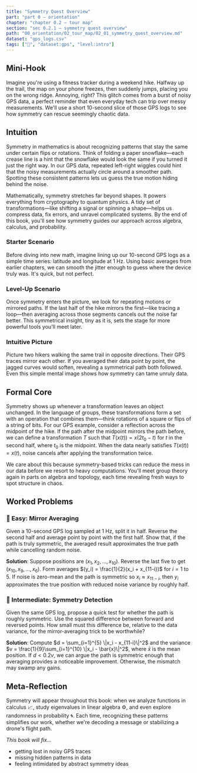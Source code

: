 ```yaml
---
title: "Symmetry Quest Overview"
part: "part 0 – orientation"
chapter: "chapter 0.2 – tour map"
section: "sec 0.2.1 – symmetry quest overview"
path: "00_orientation/02_tour_map/02_01_symmetry_quest_overview.md"
dataset: "gps_logs.csv"
tags: ["🔧", "dataset:gps", "level:intro"]
---
```


## Mini-Hook
Imagine you're using a fitness tracker during a weekend hike. Halfway up the trail, the map on your phone freezes, then suddenly jumps, placing you on the wrong ridge. Annoying, right? This glitch comes from a burst of noisy GPS data, a perfect reminder that even everyday tech can trip over messy measurements. We'll use a short 10-second slice of those GPS logs to see how symmetry can rescue seemingly chaotic data.

## Intuition
Symmetry in mathematics is about recognizing patterns that stay the same under certain flips or rotations. Think of folding a paper snowflake—each crease line is a hint that the snowflake would look the same if you turned it just the right way. In our GPS data, repeated left-right wiggles could hint that the noisy measurements actually circle around a smoother path. Spotting these consistent patterns lets us guess the true motion hiding behind the noise.

Mathematically, symmetry stretches far beyond shapes. It powers everything from cryptography to quantum physics. A tidy set of transformations—like shifting a signal or spinning a shape—helps us compress data, fix errors, and unravel complicated systems. By the end of this book, you'll see how symmetry guides our approach across algebra, calculus, and probability.

### Starter Scenario
Before diving into new math, imagine lining up our 10-second GPS logs as a simple time series: latitude and longitude at 1 Hz. Using basic averages from earlier chapters, we can smooth the jitter enough to guess where the device truly was. It's quick, but not perfect.

### Level-Up Scenario
Once symmetry enters the picture, we look for repeating motions or mirrored paths. If the last half of the hike mirrors the first—like tracing a loop—then averaging across those segments cancels out the noise far better. This symmetrical insight, tiny as it is, sets the stage for more powerful tools you'll meet later.

### Intuitive Picture
Picture two hikers walking the same trail in opposite directions. Their GPS traces mirror each other. If you averaged their data point by point, the jagged curves would soften, revealing a symmetrical path both followed. Even this simple mental image shows how symmetry can tame unruly data.

## Formal Core
Symmetry shows up whenever a transformation leaves an object unchanged. In the language of groups, these transformations form a set with an operation that combines them—think rotations of a square or flips of a string of bits. For our GPS example, consider a reflection across the midpoint of the hike. If the path after the midpoint mirrors the path before, we can define a transformation $T$ such that $T(x(t)) = x(2t_0 - t)$ for $t$ in the second half, where $t_0$ is the midpoint. When the data nearly satisfies $T(x(t)) = x(t)$, noise cancels after applying the transformation twice.

We care about this because symmetry-based tricks can reduce the mess in our data before we resort to heavy computations. You'll meet group theory again in parts on algebra and topology, each time revealing fresh ways to spot structure in chaos.

## Worked Problems

### 🌱 Easy: Mirror Averaging
Given a 10-second GPS log sampled at 1 Hz, split it in half. Reverse the second half and average point by point with the first half. Show that, if the path is truly symmetric, the averaged result approximates the true path while cancelling random noise.

**Solution**: Suppose positions are $(x_1, x_2, \dots, x_{10})$. Reverse the last five to get $(x_{10}, x_9, \dots, x_6)$. Form averages $(y_i) = \frac{1}{2}(x_i + x_{11-i})$ for $i=1$ to $5$. If noise is zero-mean and the path is symmetric so $x_i \approx x_{11-i}$, then $y_i$ approximates the true position with reduced noise variance by roughly half.

### 🌳 Intermediate: Symmetry Detection
Given the same GPS log, propose a quick test for whether the path is roughly symmetric. Use the squared difference between forward and reversed points. How small must this difference be, relative to the data variance, for the mirror-averaging trick to be worthwhile?

**Solution**: Compute $d = \sum_{i=1}^{5} \|x_i - x_{11-i}\|^2$ and the variance $v = \frac{1}{9}\sum_{i=1}^{10} \|x_i - \bar{x}\|^2$, where $\bar{x}$ is the mean position. If $d < 0.2v$, we can argue the path is symmetric enough that averaging provides a noticeable improvement. Otherwise, the mismatch may swamp any gains.

## Meta-Reflection
Symmetry will appear throughout this book: when we analyze functions in calculus 📈, study eigenvalues in linear algebra ⚙️, and even explore randomness in probability 🌀. Each time, recognizing these patterns simplifies our work, whether we're decoding a message or stabilizing a drone's flight path.

*This book will fix…*
- getting lost in noisy GPS traces
- missing hidden patterns in data
- feeling intimidated by abstract symmetry ideas
